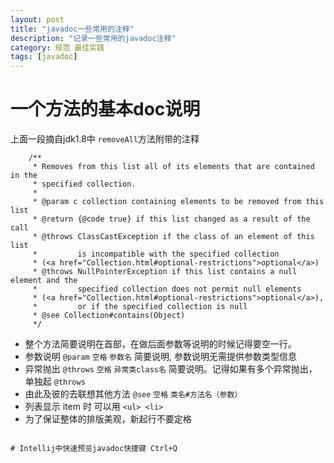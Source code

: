 ```yaml
---
layout: post
title: "javadoc一些常用的注释"
description: "记录一些常用的javadoc注释"
category: 规范 最佳实践 
tags: [javadoc]
---
```


# 一个方法的基本doc说明
上面一段摘自jdk1.8中 `removeAll`方法附带的注释

```
    /**
     * Removes from this list all of its elements that are contained in the
     * specified collection.
     *
     * @param c collection containing elements to be removed from this list
     * @return {@code true} if this list changed as a result of the call
     * @throws ClassCastException if the class of an element of this list
     *         is incompatible with the specified collection
     * (<a href="Collection.html#optional-restrictions">optional</a>)
     * @throws NullPointerException if this list contains a null element and the
     *         specified collection does not permit null elements
     * (<a href="Collection.html#optional-restrictions">optional</a>),
     *         or if the specified collection is null
     * @see Collection#contains(Object)
     */
``` 
* 整个方法简要说明在首部，在做后面参数等说明的时候记得要空一行。
* 参数说明 `@param`  `空格` `参数名` 简要说明, 参数说明无需提供参数类型信息
* 异常抛出 `@throws` `空格` `异常类class名` 简要说明。记得如果有多个异常抛出，单独起 `@throws`
* 由此及彼的去联想其他方法 `@see` `空格` `类名#方法名（参数）`
* 列表显示 item 时 可以用 `<ul> <li>`
* 为了保证整体的排版美观，新起行不要定格

```

# Intellij中快速预览javadoc快捷键 Ctrl+Q

